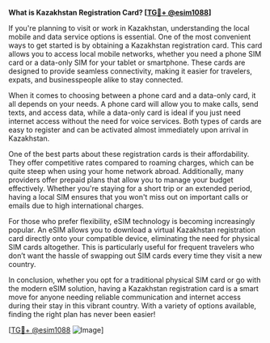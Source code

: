 **What is Kazakhstan Registration Card? [[TG💪+ @esim1088](https://t.me/s/esim1088)]**

If you're planning to visit or work in Kazakhstan, understanding the local mobile and data service options is essential. One of the most convenient ways to get started is by obtaining a Kazakhstan registration card. This card allows you to access local mobile networks, whether you need a phone SIM card or a data-only SIM for your tablet or smartphone. These cards are designed to provide seamless connectivity, making it easier for travelers, expats, and businesspeople alike to stay connected.

When it comes to choosing between a phone card and a data-only card, it all depends on your needs. A phone card will allow you to make calls, send texts, and access data, while a data-only card is ideal if you just need internet access without the need for voice services. Both types of cards are easy to register and can be activated almost immediately upon arrival in Kazakhstan. 

One of the best parts about these registration cards is their affordability. They offer competitive rates compared to roaming charges, which can be quite steep when using your home network abroad. Additionally, many providers offer prepaid plans that allow you to manage your budget effectively. Whether you're staying for a short trip or an extended period, having a local SIM ensures that you won't miss out on important calls or emails due to high international charges.

For those who prefer flexibility, eSIM technology is becoming increasingly popular. An eSIM allows you to download a virtual Kazakhstan registration card directly onto your compatible device, eliminating the need for physical SIM cards altogether. This is particularly useful for frequent travelers who don’t want the hassle of swapping out SIM cards every time they visit a new country.

In conclusion, whether you opt for a traditional physical SIM card or go with the modern eSIM solution, having a Kazakhstan registration card is a smart move for anyone needing reliable communication and internet access during their stay in this vibrant country. With a variety of options available, finding the right plan has never been easier!

[[TG💪+ @esim1088](https://t.me/s/esim1088) ![Image](https://i.postimg.cc/Y0z9fWf4/image.png)]